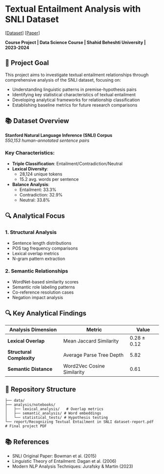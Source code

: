 # Textual Entailment Analysis with SNLI Dataset

[[Dataset](https://nlp.stanford.edu/projects/snli/)] 
[[Paper](report.pdf)] 

**Course Project | Data Science Course | Shahid Beheshti University | 2023-2024**

## 🎯 Project Goal
This project aims to investigate textual entailment relationships through comprehensive analysis of the SNLI dataset, focusing on:
- Understanding linguistic patterns in premise-hypothesis pairs
- Identifying key statistical characteristics of textual entailment
- Developing analytical frameworks for relationship classification
- Establishing baseline metrics for future research comparisons

## 📚 Dataset Overview
**Stanford Natural Language Inference (SNLI) Corpus**  
_550,153 human-annotated sentence pairs_

### Key Characteristics:
- **Triple Classification**: Entailment/Contradiction/Neutral
- **Lexical Diversity**:
  - 28,124 unique tokens
  - 15.2 avg. words per sentence
- **Balance Analysis**:
  - Entailment: 33.3%
  - Contradiction: 32.9% 
  - Neutral: 33.8%

## 🔍 Analytical Focus
### 1. Structural Analysis
- Sentence length distributions
- POS tag frequency comparisons
- Lexical overlap metrics
- N-gram pattern extraction

### 2. Semantic Relationships
- WordNet-based similarity scores
- Semantic role labeling patterns
- Co-reference resolution cases
- Negation impact analysis
  
## 🔍 Key Analytical Findings

| Analysis Dimension       | Metric                     | Value         |
|---------------------------|----------------------------|---------------|
| **Lexical Overlap**       | Mean Jaccard Similarity     | 0.28 ± 0.12   |
| **Structural Complexity** | Average Parse Tree Depth   | 5.82          |
| **Semantic Distance**      | Word2Vec Cosine Similarity | 0.61          |

## 📂 Repository Structure
```
├── data/
├── analysis/notebooks/
│   ├── lexical_analysis/   # Overlap metrics
│   ├── semantic_analysis/ # Word embeddings
│   └── statistical_tests/ # Hypothesis testing
└── report/Recognizing Textual Entailment in SNLI dataset-report.pdf              # Final project PDF
```
## 📚 References
- SNLI Original Paper: Bowman et al. (2015)
- Linguistic Theory of Entailment: Dagan et al. (2006)
- Modern NLP Analysis Techniques: Jurafsky & Martin (2023)
